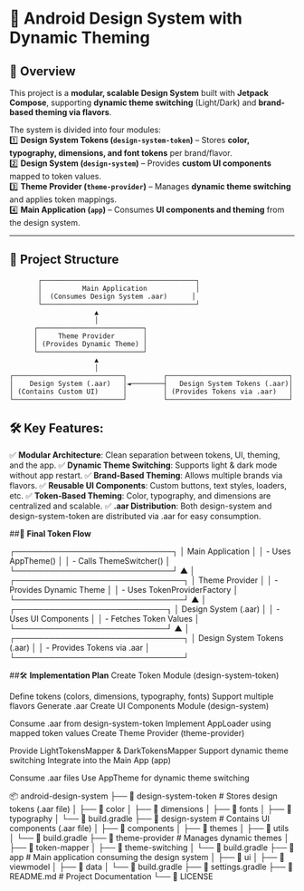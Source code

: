 # 🎨 Android Design System with Dynamic Theming  

## 📖 Overview  
This project is a **modular, scalable Design System** built with **Jetpack Compose**, supporting **dynamic theme switching** (Light/Dark) and **brand-based theming via flavors**.  

The system is divided into four modules:  
1️⃣ **Design System Tokens (`design-system-token`)** – Stores **color, typography, dimensions, and font tokens** per brand/flavor.  
2️⃣ **Design System (`design-system`)** – Provides **custom UI components** mapped to token values.  
3️⃣ **Theme Provider (`theme-provider`)** – Manages **dynamic theme switching** and applies token mappings.  
4️⃣ **Main Application (`app`)** – Consumes **UI components and theming** from the design system.  

---

## 📂 **Project Structure**

           ┌──────────────────────────────────────┐
           │          Main Application            │
           │  (Consumes Design System .aar)      │
           └──────────────────────────────────────┘
                         ▲
                         │
          ┌──────────────────────────┐
          │     Theme Provider       │
          │ (Provides Dynamic Theme) │
          └──────────────────────────┘
                         ▲
                         │
    ┌───────────────────────────┐         ┌──────────────────────────────┐
    │    Design System (.aar)   │◄────────┤   Design System Tokens (.aar)│
    │ (Contains Custom UI)      │         │ (Provides Tokens via .aar)   │
    └───────────────────────────┘         └──────────────────────────────┘


## 🛠️ Key Features:
✅  **Modular Architecture**: Clean separation between tokens, UI, theming, and the app.
✅  **Dynamic Theme Switching**: Supports light & dark mode without app restart.
✅  **Brand-Based Theming**: Allows multiple brands via flavors.
✅  **Reusable UI Components**: Custom buttons, text styles, loaders, etc.
✅  **Token-Based Theming**: Color, typography, and dimensions are centralized and scalable.
✅  **.aar Distribution**: Both design-system and design-system-token are distributed via .aar for easy consumption.

##📌 **Final Token Flow**

┌────────────────────────────┐
│  Main Application          │
│  - Uses AppTheme()         │
│  - Calls ThemeSwitcher()   │
└────────────────────────────┘
           ▲
           │
┌──────────────────────────────┐
│  Theme Provider              │
│  - Provides Dynamic Theme    │
│  - Uses TokenProviderFactory │
└──────────────────────────────┘
           ▲
           │
┌───────────────────────────┐
│  Design System (.aar)     │
│  - Uses UI Components     │
│  - Fetches Token Values   │
└───────────────────────────┘
           ▲
           │
┌──────────────────────────────┐
│  Design System Tokens (.aar) │
│  - Provides Tokens via .aar  │
└──────────────────────────────┘

##🛠 **Implementation Plan**
Create Token Module (design-system-token)

Define tokens (colors, dimensions, typography, fonts)
Support multiple flavors
Generate .aar
Create UI Components Module (design-system)

Consume .aar from design-system-token
Implement AppLoader using mapped token values
Create Theme Provider (theme-provider)

Provide LightTokensMapper & DarkTokensMapper
Support dynamic theme switching
Integrate into the Main App (app)

Consume .aar files
Use AppTheme for dynamic theme switching




📦 android-design-system
 ├── 📁 design-system-token         # Stores design tokens (.aar file)
 │   ├── 📁 color
 │   ├── 📁 dimensions
 │   ├── 📁 fonts
 │   ├── 📁 typography
 │   └── 📝 build.gradle
 ├── 📁 design-system               # Contains UI components (.aar file)
 │   ├── 📁 components
 │   ├── 📁 themes
 │   ├── 📁 utils
 │   └── 📝 build.gradle
 ├── 📁 theme-provider              # Manages dynamic themes
 │   ├── 📁 token-mapper
 │   ├── 📁 theme-switching
 │   └── 📝 build.gradle
 ├── 📁 app                         # Main application consuming the design system
 │   ├── 📁 ui
 │   ├── 📁 viewmodel
 │   ├── 📁 data
 │   └── 📝 build.gradle
 ├── 📝 settings.gradle
 ├── 📝 README.md                   # Project Documentation
 └── 📝 LICENSE

